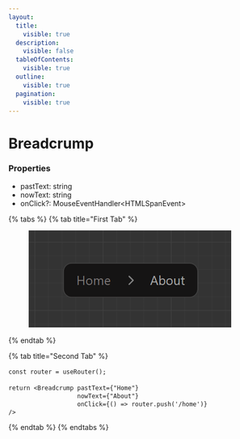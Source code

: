```yaml
---
layout:
  title:
    visible: true
  description:
    visible: false
  tableOfContents:
    visible: true
  outline:
    visible: true
  pagination:
    visible: true
---
```


# Breadcrump

### Properties

* pastText: string
* nowText: string
* onClick?: MouseEventHandler\<HTMLSpanEvent>



{% tabs %}
{% tab title="First Tab" %}
<figure><img src=".gitbook/assets/image (1).png" alt=""><figcaption></figcaption></figure>
{% endtab %}

{% tab title="Second Tab" %}
```tsx
const router = useRouter();
        
return <Breadcrump pastText={"Home"}
                   nowText={"About"}
                   onClick={() => router.push('/home')}
/>
```
{% endtab %}
{% endtabs %}
